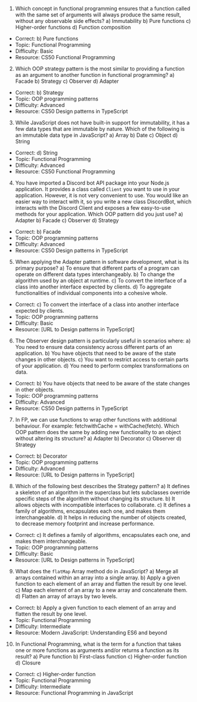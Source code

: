 1. Which concept in functional programming ensures that a function called with the same set of arguments will always produce the same result, without any observable side effects?
a) Immutability
b) Pure functions
c) Higher-order functions
d) Function composition
- Correct: b) Pure functions
- Topic: Functional Programming
- Difficulty: Basic
- Resource: CS50 Functional Programming

2. Which OOP strategy pattern is the most similar to providing a function as an argument to another function in functional programming?
a) Facade
b) Strategy
c) Observer
d) Adapter
- Correct: b) Strategy
- Topic: OOP programming patterns
- Difficulty: Advanced
- Resource: CS50 Design patterns in TypeScript

3. While JavaScript does not have built-in support for immutability, it has a few data types that are immutable by nature. Which of the following is an immutable data type in JavaScript?
a) Array
b) Date
c) Object
d) String
- Correct: d) String
- Topic: Functional Programming
- Difficulty: Advanced
- Resource: CS50 Functional Programming

4. You have imported a Discord bot API package into your Node.js application. It provides a class called `Client` you want to use in your application. However, it is not very convenient to use. You would like an easier way to interact with it, so you write a new class DiscordBot, which interacts with the Discord Client and exposes a few easy-to-use methods for your application. Which OOP pattern did you just use?
a) Adapter
b) Facade
c) Observer
d) Strategy
- Correct: b) Facade
- Topic: OOP programming patterns
- Difficulty: Advanced
- Resource: CS50 Design patterns in TypeScript

5. When applying the Adapter pattern in software development, what is its primary purpose?
a) To ensure that different parts of a program can operate on different data types interchangeably.
b) To change the algorithm used by an object at runtime.
c) To convert the interface of a class into another interface expected by clients.
d) To aggregate functionalities of individual components into a cohesive whole.
- Correct: c) To convert the interface of a class into another interface expected by clients.
- Topic: OOP programming patterns
- Difficulty: Basic
- Resource: [URL to Design patterns in TypeScript]

6. The Observer design pattern is particularly useful in scenarios where:
a) You need to ensure data consistency across different parts of an application.
b) You have objects that need to be aware of the state changes in other objects.
c) You want to restrict access to certain parts of your application.
d) You need to perform complex transformations on data.
- Correct: b) You have objects that need to be aware of the state changes in other objects.
- Topic: OOP programming patterns
- Difficulty: Advanced
- Resource: CS50 Design patterns in TypeScript

7. In FP, we can use functions to wrap other functions with additional behaviour. For example: fetchwithCache = withCache(fetch). Which OOP pattern does the same by adding new functionality to an object without altering its structure?
a) Adapter
b) Decorator
c) Observer
d) Strategy
- Correct: b) Decorator
- Topic: OOP programming patterns
- Difficulty: Advanced
- Resource: [URL to Design patterns in TypeScript]

8. Which of the following best describes the Strategy pattern?
a) It defines a skeleton of an algorithm in the superclass but lets subclasses override specific steps of the algorithm without changing its structure.
b) It allows objects with incompatible interfaces to collaborate.
c) It defines a family of algorithms, encapsulates each one, and makes them interchangeable.
d) It helps in reducing the number of objects created, to decrease memory footprint and increase performance.
- Correct: c) It defines a family of algorithms, encapsulates each one, and makes them interchangeable.
- Topic: OOP programming patterns
- Difficulty: Basic
- Resource: [URL to Design patterns in TypeScript]

9. What does the `flatMap` Array method do in JavaScript?
a) Merge all arrays contained within an array into a single array.
b) Apply a given function to each element of an array and flatten the result by one level.
c) Map each element of an array to a new array and concatenate them.
d) Flatten an array of arrays by two levels.
- Correct: b) Apply a given function to each element of an array and flatten the result by one level.
- Topic: Functional Programming
- Difficulty: Intermediate
- Resource: Modern JavaScript: Understanding ES6 and beyond

10. In Functional Programming, what is the term for a function that takes one or more functions as arguments and/or returns a function as its result?
a) Pure function
b) First-class function
c) Higher-order function
d) Closure
- Correct: c) Higher-order function
- Topic: Functional Programming
- Difficulty: Intermediate
- Resource: Functional Programming in JavaScript
